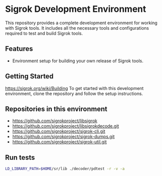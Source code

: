 # Sigrok Development Environment

This repository provides a complete development environment for working with Sigrok tools. It includes all the necessary tools and configurations required to test and build Sigrok tools.

## Features

- Environment setup for building your own release of Sigrok tools.

## Getting Started

<https://sigrok.org/wiki/Building>
To get started with this development environment, clone the repository and follow the setup instructions.

## Repositories in this environment

- <https://github.com/sigrokproject/libsigrok>
- <https://github.com/sigrokproject/libsigrokdecode.git>
- <https://github.com/sigrokproject/sigrok-cli.git>
- <https://github.com/sigrokproject/sigrok-dumps.git>
- <https://github.com/sigrokproject/sigrok-util.git>

## Run tests

```bash
LD_LIBRARY_PATH=$HOME/sr/lib ./decoder/pdtest -r -v -a
```
